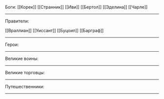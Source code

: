 Боги:
[[Корек]]
[[Странник]]
[[Иви]]
[[Бертол]]
[[Эделина]]
[[Чарле]]

---
Правители:

[[Враллиан]]
[[Уиссант]]
[[Буцоил]]
[[Барграф]]



---
Герои:




---
Великие воины:



---
Великие торговцы:



---
Путешественники:




---
